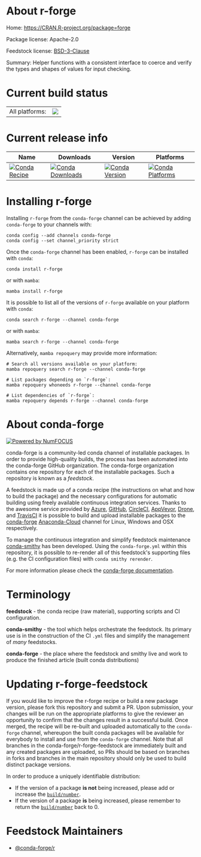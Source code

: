 About r-forge
=============

Home: https://CRAN.R-project.org/package=forge

Package license: Apache-2.0

Feedstock license: [BSD-3-Clause](https://github.com/conda-forge/r-forge-feedstock/blob/main/LICENSE.txt)

Summary: Helper functions with a consistent interface to coerce and verify the types and shapes of values for input checking.

Current build status
====================


<table><tr><td>All platforms:</td>
    <td>
      <a href="https://dev.azure.com/conda-forge/feedstock-builds/_build/latest?definitionId=1149&branchName=main">
        <img src="https://dev.azure.com/conda-forge/feedstock-builds/_apis/build/status/r-forge-feedstock?branchName=main">
      </a>
    </td>
  </tr>
</table>

Current release info
====================

| Name | Downloads | Version | Platforms |
| --- | --- | --- | --- |
| [![Conda Recipe](https://img.shields.io/badge/recipe-r--forge-green.svg)](https://anaconda.org/conda-forge/r-forge) | [![Conda Downloads](https://img.shields.io/conda/dn/conda-forge/r-forge.svg)](https://anaconda.org/conda-forge/r-forge) | [![Conda Version](https://img.shields.io/conda/vn/conda-forge/r-forge.svg)](https://anaconda.org/conda-forge/r-forge) | [![Conda Platforms](https://img.shields.io/conda/pn/conda-forge/r-forge.svg)](https://anaconda.org/conda-forge/r-forge) |

Installing r-forge
==================

Installing `r-forge` from the `conda-forge` channel can be achieved by adding `conda-forge` to your channels with:

```
conda config --add channels conda-forge
conda config --set channel_priority strict
```

Once the `conda-forge` channel has been enabled, `r-forge` can be installed with `conda`:

```
conda install r-forge
```

or with `mamba`:

```
mamba install r-forge
```

It is possible to list all of the versions of `r-forge` available on your platform with `conda`:

```
conda search r-forge --channel conda-forge
```

or with `mamba`:

```
mamba search r-forge --channel conda-forge
```

Alternatively, `mamba repoquery` may provide more information:

```
# Search all versions available on your platform:
mamba repoquery search r-forge --channel conda-forge

# List packages depending on `r-forge`:
mamba repoquery whoneeds r-forge --channel conda-forge

# List dependencies of `r-forge`:
mamba repoquery depends r-forge --channel conda-forge
```


About conda-forge
=================

[![Powered by
NumFOCUS](https://img.shields.io/badge/powered%20by-NumFOCUS-orange.svg?style=flat&colorA=E1523D&colorB=007D8A)](https://numfocus.org)

conda-forge is a community-led conda channel of installable packages.
In order to provide high-quality builds, the process has been automated into the
conda-forge GitHub organization. The conda-forge organization contains one repository
for each of the installable packages. Such a repository is known as a *feedstock*.

A feedstock is made up of a conda recipe (the instructions on what and how to build
the package) and the necessary configurations for automatic building using freely
available continuous integration services. Thanks to the awesome service provided by
[Azure](https://azure.microsoft.com/en-us/services/devops/), [GitHub](https://github.com/),
[CircleCI](https://circleci.com/), [AppVeyor](https://www.appveyor.com/),
[Drone](https://cloud.drone.io/welcome), and [TravisCI](https://travis-ci.com/)
it is possible to build and upload installable packages to the
[conda-forge](https://anaconda.org/conda-forge) [Anaconda-Cloud](https://anaconda.org/)
channel for Linux, Windows and OSX respectively.

To manage the continuous integration and simplify feedstock maintenance
[conda-smithy](https://github.com/conda-forge/conda-smithy) has been developed.
Using the ``conda-forge.yml`` within this repository, it is possible to re-render all of
this feedstock's supporting files (e.g. the CI configuration files) with ``conda smithy rerender``.

For more information please check the [conda-forge documentation](https://conda-forge.org/docs/).

Terminology
===========

**feedstock** - the conda recipe (raw material), supporting scripts and CI configuration.

**conda-smithy** - the tool which helps orchestrate the feedstock.
                   Its primary use is in the construction of the CI ``.yml`` files
                   and simplify the management of *many* feedstocks.

**conda-forge** - the place where the feedstock and smithy live and work to
                  produce the finished article (built conda distributions)


Updating r-forge-feedstock
==========================

If you would like to improve the r-forge recipe or build a new
package version, please fork this repository and submit a PR. Upon submission,
your changes will be run on the appropriate platforms to give the reviewer an
opportunity to confirm that the changes result in a successful build. Once
merged, the recipe will be re-built and uploaded automatically to the
`conda-forge` channel, whereupon the built conda packages will be available for
everybody to install and use from the `conda-forge` channel.
Note that all branches in the conda-forge/r-forge-feedstock are
immediately built and any created packages are uploaded, so PRs should be based
on branches in forks and branches in the main repository should only be used to
build distinct package versions.

In order to produce a uniquely identifiable distribution:
 * If the version of a package **is not** being increased, please add or increase
   the [``build/number``](https://docs.conda.io/projects/conda-build/en/latest/resources/define-metadata.html#build-number-and-string).
 * If the version of a package **is** being increased, please remember to return
   the [``build/number``](https://docs.conda.io/projects/conda-build/en/latest/resources/define-metadata.html#build-number-and-string)
   back to 0.

Feedstock Maintainers
=====================

* [@conda-forge/r](https://github.com/conda-forge/r/)


<!-- dummy commit to enable rerendering -->

